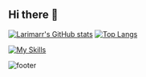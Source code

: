 ## Hi there 👋
[![Larimarr's GitHub stats](https://github-readme-stats.vercel.app/api?username=Larimarr&theme=tokyonight&show_icons=true)](https://github.com/anuraghazra/github-readme-stats)
[![Top Langs](https://github-readme-stats.vercel.app/api/top-langs/?username=Larimarr&theme=tokyonight&show_icons=true&exclude_repo=hotel_bookings_study)](https://github.com/anuraghazra/github-readme-stats)

[![My Skills](https://skillicons.dev/icons?i=c,cpp,py,go,sklearn,docker,vscode,discord)](https://skillicons.dev)

![footer](https://capsule-render.vercel.app/api?type=waving&height=120&color=0:EEFF00,100:000000&section=footer&fontAlign=50&textBg=false&fontSize=80&fontAlignY=50&reversal=true)
<!--
**Larimarr/Larimarr** is a ✨ _special_ ✨ repository because its `README.md` (this file) appears on your GitHub profile.

Here are some ideas to get you started:

- 🔭 I’m currently working on ...
- 🌱 I’m currently learning ...
- 👯 I’m looking to collaborate on ...
- 🤔 I’m looking for help with ...
- 💬 Ask me about ...
- 📫 How to reach me: ...
- 😄 Pronouns: ...
- ⚡ Fun fact: ...
-->
